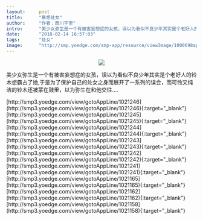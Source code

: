 ```yaml
---
layout:     post
title:      "暴想处女"
author:     "作者：酉川宇宙"
intro:      "美少女弥生是一个有被害妄想症的女孩，误以为看似不良少年其实是个老好人的铃木想霸占了她,于是为了保护自己的处女之身而展开了一系列的误会，而可怜又纯洁的铃木还被蒙在鼓里，以为弥生在和他交往...."
date:       "2018-02-14 16:57:03"
tags:       "处女"
image:      "http://smp.yoedge.com/smp-app/resource/viewImage/1000698appline.png"
---
```

<div style="text-align: center">
<p><img src="http://smp.yoedge.com/smp-app/resource/viewImage/1000698appline.png"/></p>
</div>
<p class="post-meta">
<span>美少女弥生是一个有被害妄想症的女孩，误以为看似不良少年其实是个老好人的铃木想霸占了她,于是为了保护自己的处女之身而展开了一系列的误会，而可怜又纯洁的铃木还被蒙在鼓里，以为弥生在和他交往....</span>
</p>
[http://smp3.yoedge.com/view/gotoAppLine/1021246](http://smp3.yoedge.com/view/gotoAppLine/1021246){:target="_blank"}
[http://smp3.yoedge.com/view/gotoAppLine/1021245](http://smp3.yoedge.com/view/gotoAppLine/1021245){:target="_blank"}
[http://smp3.yoedge.com/view/gotoAppLine/1021244](http://smp3.yoedge.com/view/gotoAppLine/1021244){:target="_blank"}
[http://smp3.yoedge.com/view/gotoAppLine/1021243](http://smp3.yoedge.com/view/gotoAppLine/1021243){:target="_blank"}
[http://smp3.yoedge.com/view/gotoAppLine/1021242](http://smp3.yoedge.com/view/gotoAppLine/1021242){:target="_blank"}
[http://smp3.yoedge.com/view/gotoAppLine/1021241](http://smp3.yoedge.com/view/gotoAppLine/1021241){:target="_blank"}
[http://smp3.yoedge.com/view/gotoAppLine/1021165](http://smp3.yoedge.com/view/gotoAppLine/1021165){:target="_blank"}
[http://smp3.yoedge.com/view/gotoAppLine/1021162](http://smp3.yoedge.com/view/gotoAppLine/1021162){:target="_blank"}
[http://smp3.yoedge.com/view/gotoAppLine/1021158](http://smp3.yoedge.com/view/gotoAppLine/1021158){:target="_blank"}


